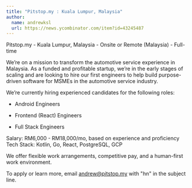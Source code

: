 ```yaml
---
title: "Pitstop.my : Kuala Lumpur, Malaysia"
author:
  name: andrewksl
  url: https://news.ycombinator.com/item?id=43245487
---
```

Pitstop.my - Kuala Lumpur, Malaysia - Onsite or Remote (Malaysia) - Full-time

We’re on a mission to transform the automotive service experience in Malaysia. As a funded and profitable startup, we’re in the early stages of scaling and are looking to hire our first engineers to help build purpose-driven software for MSMEs in the automotive service industry.

We’re currently hiring experienced candidates for the following roles:

- Android Engineers

- Frontend (React) Engineers

- Full Stack Engineers

Salary: RM6,000 - RM18,000&#x2F;mo, based on experience and proficiency
Tech Stack: Kotlin, Go, React, PostgreSQL, GCP

We offer flexible work arrangements, competitive pay, and a human-first work environment.

To apply or learn more, email andrew@pitstop.my with &quot;hn&quot; in the subject line.
<JobApplication />
